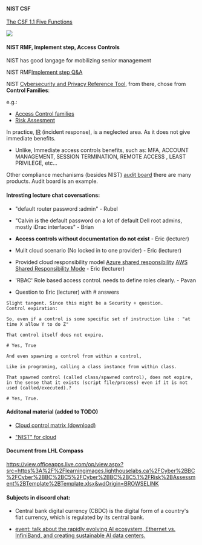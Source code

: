 
#### NIST CSF
[The CSF 1.1 Five Functions](https://www.nist.gov/cyberframework/getting-started/online-learning/five-functions)

<img src="https://www.nist.gov/sites/default/files/styles/220_x_220_limit/public/images/2018/04/12/ipdrr_circle.png?itok=qV5agiH5" width="auto" />

#### NIST RMF, Implement step, Access Controls
NIST has good langage for mobilizing senior management

NIST RMF[Implement step Q&A](https://csrc.nist.gov/CSRC/media/Projects/risk-management/documents/04-Implement%20Step/NIST%20RMF%20Implement%20Step-FAQs.pdf) 

NIST [Cybersecurity and Privacy Reference Tool](https://csrc.nist.gov/projects/cprt/catalog#/cprt/framework/version/SP_800_53_5_1_1/home), from there, chose from __Control Families__:

e.g.:
- [Access Control families](https://csrc.nist.gov/projects/cprt/catalog#/cprt/framework/version/SP_800_53_5_1_1/home?element=AC)
- [Risk Assesment](https://csrc.nist.gov/projects/cprt/catalog#/cprt/framework/version/SP_800_53_5_1_1/home?element=RA)

In practice, [IR](https://csrc.nist.gov/projects/cprt/catalog#/cprt/framework/version/SP_800_53_5_1_1/home?element=IR) (incident response), is a neglected area. As it does not give immediate benefits.
- Unlike,  Immediate access controls benefits, such as:
MFA, ACCOUNT MANAGEMENT, SESSION TERMINATION, REMOTE ACCESS , LEAST PRIVILEGE, etc...

Other compliance mechanisms (besides NIST) [audit board](https://www.auditboard.com/) there are many products. Audit board is an example.

#### Intresting lecture chat coversations:
- "default router password :admin" - Rubel
- "Calvin is the default password on a lot of default Dell root admins, mostly iDrac interfaces" - Brian
- __Access controls without documentation do not exist__ - Eric (lecturer)
- Mulit cloud scenario (No locked in to one provider) - Eric (lecturer)
- Provided cloud responsibility model  [Azure shared responsibility](https://learn.microsoft.com/en-us/azure/security/fundamentals/shared-responsibility) [AWS Shared Responsibility Mode](https://aws.amazon.com/compliance/shared-responsibility-model/) - Eric (lecturer)
- 'RBAC' Role based access control. needs to define roles clearly. - Pavan

- Question to Eric (lecturer) with # answers
```
Slight tangent. Since this might be a Security + question.
Control expiration:

So, even if a control is some specific set of instruction like : "at time X allow Y to do Z"

That control itself does not expire. 

# Yes, True

And even spawning a control from within a control, 

Like in programing, calling a class instance from within class.

That spawned control (called class/spawned control), does not expire, in the sense that it exists (script file/process) even if it is not used (called/executed).?

# Yes, True.
```

#### Additonal material (added to TODO)
- [Cloud control matrix (download)](https://cloudsecurityalliance.org/research/cloud-controls-matrix)

- ["NIST" for cloud](https://cloudsecurityalliance.org/education/ccsk)

#### Document from LHL Compass
https://view.officeapps.live.com/op/view.aspx?src=https%3A%2F%2Flearningimages.lighthouselabs.ca%2FCyber%2BBC%2FCyber%2BBC%2BC5%2FCyber%2BBC%2BC5.1%2FRisk%2BAssessment%2BTemplate%2BTemplate.xlsx&wdOrigin=BROWSELINK

#### Subjects in discord chat:
- Central bank digital currency (CBDC) is the digital form of a country's fiat currency, which is regulated by its central bank.

- [event: talk about the rapidly evolving AI ecosystem, Ethernet vs. InfiniBand, and creating sustainable AI data centers.](https://www.juniper.net/us/en/events/ai-native-now/seize-the-ai-moment.html?utm_medium=influencer&utm_source=networkchuck&utm_campaign=GLBL_DC_24Q3_VSM_AIDCVirtualLaunchEvent)
